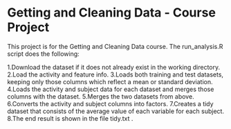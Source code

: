 # Getting and Cleaning Data - Course Project

This project is for the Getting and Cleaning Data course. The run_analysis.R script does the following:

1.Download the dataset if it does not already exist in the working directory.
2.Load the activity and feature info.
3.Loads both training and test datasets, keeping only those columns which reflect a mean or standard deviation.
4.Loads the activity and subject data for each dataset and merges those columns with the dataset.
5.Merges the two datasets from above.
6.Converts the  activity  and  subject columns into factors.
7.Creates a tidy dataset that consists of the average value of each variable for each subject.
8.The end result is shown in the file  tidy.txt .
